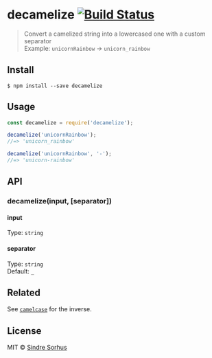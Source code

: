 # decamelize [![Build Status](https://travis-ci.org/sindresorhus/decamelize.svg?branch=master)](https://travis-ci.org/sindresorhus/decamelize)

> Convert a camelized string into a lowercased one with a custom separator<br>
> Example: `unicornRainbow` → `unicorn_rainbow`















































<extoc></extoc>

## Install

```
$ npm install --save decamelize
```


## Usage

```js
const decamelize = require('decamelize');

decamelize('unicornRainbow');
//=> 'unicorn_rainbow'

decamelize('unicornRainbow', '-');
//=> 'unicorn-rainbow'
```


## API

### decamelize(input, [separator])

#### input

Type: `string`

#### separator

Type: `string`<br>
Default: `_`


## Related

See [`camelcase`](https://github.com/sindresorhus/camelcase) for the inverse.


## License

MIT © [Sindre Sorhus](https://sindresorhus.com)
